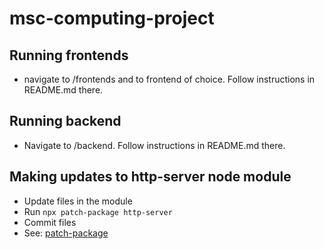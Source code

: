 # msc-computing-project

## Running frontends

- navigate to /frontends and to frontend of choice. Follow instructions in README.md there.

## Running backend
- Navigate to /backend. Follow instructions in README.md there.

## Making updates to http-server node module
- Update files in the module
- Run `npx patch-package http-server`
- Commit files
- See: [patch-package](https://www.npmjs.com/package/patch-package)
